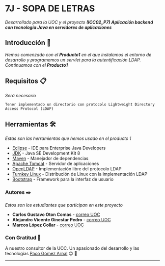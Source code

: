 # 7J - SOPA DE LETRAS

_Desarrollado para la UOC y el proyecto **(ICC02_P7) Aplicación backend con tecnologia Java en servidores de aplicaciones**_

## Introducción 🚀

_Hemos comenzado con el **Producto1** en el que instalamos el entorno de desarrollo y programamos un servlet para la autentificación LDAP._
_Continuamos con el **Producto1**_

## Requisitos 📋

_Será necesario_

```
Tener implementado un directorio con protocolo Lightweight Directory Access Protocol (LDAP)
```

## Herramientas 🛠️

_Estas son las herramientas que hemos usado en el producto 1_

* [Eclipse](https://www.eclipse.org/) - IDE para Enterprise Java Developers
* [JDK](https://www.oracle.com/es/java/technologies/javase/javase-jdk8-downloads.html) - Java SE Development Kit 8
* [Maven](https://maven.apache.org/) - Manejador de dependencias
* [Apache Tomcat](http://tomcat.apache.org/) - Servidor de aplicaciones
* [OpenLDAP](https://www.openldap.org/) - Implementación libre del protocolo LDAP
* [Turnkey Linux](https://www.turnkeylinux.org/openldap/) - Distribución de Linux con la implementación LDAP
* [Bootstrap](https://getbootstrap.com/) - Framework para la interfaz de usuario


### Autores ✒️

_Estos son los estudiantes que participan en este proyecto_

* **Carlos Gustavo Oton Comas** - [correo UOC](mailto:coton@uoc.edu)
* **Alejandro Vicente Ginestar Pedro** - [correo UOC](mailto:avgp@uoc.edu)
* **Marcos López Collar** - [correo UOC](mailto:jlopezcoll@uoc.edu)

### Con Gratitud 🎁

A nuestro consultor de la UOC. Un apasionado del desarrollo y las tecnologías
[Paco Gómez Arnal](https://www.youtube.com/c/PacoGomez) 😊 📢

---


